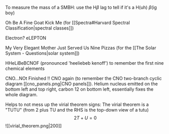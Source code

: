 
To measure the mass of a SMBH: use the H$\beta$ lag to tell if it's a H(uh) $\beta$(ig boy)

Oh Be A Fine Goat Kick Me (for [[Spectra#Harvard Spectral Classification|spectral classes]])

Electron? eLEPTON

My Very Elegant Mother Just Served Us Nine Pizzas (for the [[The Solar System - Questions|solar system]])

HHeLiBeBCNOF (pronounced 'heeliebeb kenoff') to remember the first nine chemical elements

CNO...NOt Finished !! CNO again (to remember the CNO two-branch cyclic diagram [[cno_panels.png|CNO panels]]). Helium nucleus emitted on the bottom left and top right, carbon 12 on bottom left, essentially fixes the whole diagram.

Helps to not mess up the virial theorem signs: The virial theorem is a "TUTU"  (from 2 plus TU and the RHS is the top-down view of a tutu) $$2T + U = 0$$ 
![[virial_theorem.png|200]]